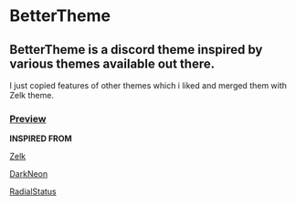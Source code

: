 # BetterTheme
## BetterTheme is a discord theme inspired by various themes available out there.

I just copied features of other themes which i liked and merged them with Zelk theme.

### [Preview](https://gibbu.github.io/ThemePreview/?file=https://cdn.jsdelivr.net/gh/MaybeAnkur/BetterTheme/BetterTheme.theme.css)


**INSPIRED FROM**

[Zelk](https://github.com/schnensch0/zelk)

[DarkNeon](https://github.com/CommandCrafterHD/DiscordDarkNeon)

[RadialStatus](https://github.com/DiscordStyles/RadialStatus)

